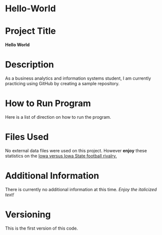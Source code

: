 # Hello-World
# Project Title
**Hello World**
# Description
As a business analytics and information systems student, I am currently practicing using GitHub by creating a sample repository. 
# How to Run Program
Here is a list of direction on how to run the program.
# Files Used
No external data files were used on this project. However **enjoy** these statistics on the [Iowa versus Iowa State football rivalry.](http://www.winsipedia.com/iowa/vs/iowa-state)
# Additional Information
There is currently no additional information at this time. *Enjoy the italicized text!*
# Versioning
This is the first version of this code. 
